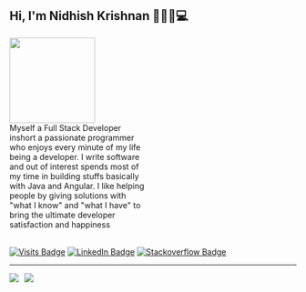 ## Hi, I'm Nidhish Krishnan 🎩👋🏼💻

<div style="-webkit-column-count: 2; -moz-column-count: 2; column-count: 2; -webkit-column-rule: 1px dotted #e0e0e0; -moz-column-rule: 1px dotted #e0e0e0; column-rule: 1px dotted #e0e0e0;">
   <div style="display: inline-block;">
   <a href="https://github.com/nidhishkrishnan"><img align="left" width="150" height="150" src="https://user-images.githubusercontent.com/6831336/88899921-f650e480-d24e-11ea-8014-0378a11959a2.jpg"></a>
    </div>
    <div style="display: inline-block;">
        Myself a Full Stack Developer inshort a passionate programmer who enjoys every minute of my life being a developer. 
I write software and out of interest spends most of my time in building stuffs basically with Java and Angular. I like helping people by giving solutions with "what I know" and "what I have" to bring the ultimate developer satisfaction and happiness
    </div>
</div>
</br>

[![Visits Badge](https://badges.pufler.dev/visits/nidhishkrishnan/nidhishkrishnan)](https://github.com/nidhishkrishnan/nidhishkrishnan)
[![LinkedIn Badge](http://img.shields.io/badge/-Nidhish%20Krishnan-blue?style=flat&logo=Linkedin&logoColor=white&link=https://www.linkedin.com/in/nidhishkrishnan/)](https://www.linkedin.com/in/nidhishkrishnan)
[![Stackoverflow Badge](https://img.shields.io/badge/-Nidhish%20Krishnan-gray?style=flat&logo=stackoverflow&logoColor=orange&link=https://stackoverflow.com/users/1575570/nidhish-krishnan)](https://stackoverflow.com/users/1575570/nidhish-krishnan)

<hr></hr>

<div style="-webkit-column-count: 2; -moz-column-count: 2; column-count: 2; -webkit-column-rule: 1px dotted #e0e0e0; -moz-column-rule: 1px dotted #e0e0e0; column-rule: 1px dotted #e0e0e0;">
   <div style="display: inline-block;">
  <a href="https://github.com/nidhishkrishnan"><img  align="left" src="https://github-readme-stats.vercel.app/api?username=nidhishkrishnan&show_icons=true&count_private=true"></a>
    </div>
    <a href="https://github.com/nidhishkrishnan"><div style="display: inline-block;">
        <img align="right" src="https://github-readme-stats.vercel.app/api/top-langs/?username=nidhishkrishnan&show_icons=true&count_private=true">
       </div></a>
</div>













